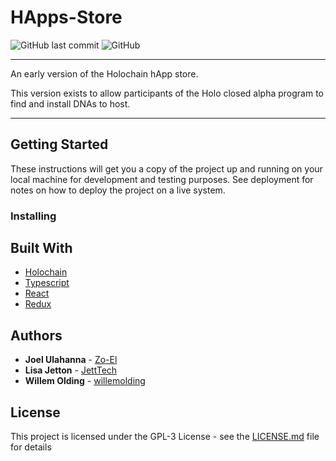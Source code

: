 # HApps-Store

![GitHub last commit](https://img.shields.io/github/last-commit/Holo-Host/HApps-Store.svg)
![GitHub](https://img.shields.io/github/license/Holo-Host/HApps-Store.svg)

---
An early version of the Holochain hApp store.

This version exists to allow participants of the Holo closed alpha program to find and install DNAs to host. 

---

## Getting Started

These instructions will get you a copy of the project up and running on your local machine for development and testing purposes. See deployment for notes on how to deploy the project on a live system.

### Installing

## Built With

* [Holochain](https://github.com/holochain/holochain-rust)
* [Typescript](https://github.com/Microsoft/TypeScript)
* [React](https://reactjs.org/)
* [Redux](https://redux.js.org/)

## Authors

* **Joel Ulahanna** - [Zo-El](https://github.com/zo-el)
* **Lisa Jetton** - [JettTech](https://github.com/JettTech)
* **Willem Olding** - [willemolding](https://github.com/willemolding/)

## License

This project is licensed under the GPL-3 License - see the [LICENSE.md](LICENSE.md) file for details
